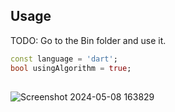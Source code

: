 
## Usage

TODO: Go to the Bin folder and use it.

```dart
const language = 'dart';
bool usingAlgorithm = true;
```
##

![Screenshot 2024-05-08 163829](https://github.com/alibeigi95/flower_app/assets/111701210/bb23096c-2fff-4861-b75b-d3d4ce950661)

